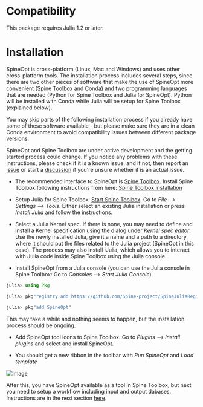 # Compatibility

This package requires Julia 1.2 or later.

# Installation

SpineOpt is cross-platform (Linux, Mac and Windows) and uses other cross-platform tools. The installation process includes several steps, since there are two other pieces of software that make the use of SpineOpt more convenient (Spine Toolbox and Conda) and two programming languages that are needed (Python for Spine Toolbox and Julia for SpineOpt). Python will be installed with Conda while Julia will be setup for Spine Toolbox (explained below). 

You may skip parts of the following installation process if you already have some of these software available - but please make sure they are in a clean Conda environment to avoid compatibility issues between different package versions.

SpineOpt and Spine Toolbox are under active development and the getting started process could change. If you notice any problems with these instructions, please check if it is a known issue, and if not, then report an [issue](https://github.com/Spine-project/SpineOpt.jl/issues) or start a [discussion](https://github.com/Spine-project/SpineOpt.jl/discussions/categories/support-discuss-a-potential-bug) if you're unsure whether it is an actual issue.

- The recommended interface to SpineOpt is [Spine Toolbox](https://github.com/Spine-project/Spine-Toolbox). Install Spine Toolbox following instructions from here: [Spine Toolbox installation](https://github.com/Spine-project/Spine-Toolbox#installation)

- Setup Julia for Spine Toolbox: [Start Spine Toolbox](https://github.com/Spine-project/Spine-Toolbox#running). Go to *File* --> *Settings* --> *Tools*. Either select an existing Julia installation or press *Install Julia* and follow the instructions.

- Select a Julia Kernel spec. If there is none, you may need to define and install a Kernel specification using the dialog under *Kernel spec editor*. Use the newly installed Julia, give it a name and a path to a directory where it should put the files related to the Julia project (SpineOpt in this case). The process may also install iJulia, which allows you to interact with Julia code inside Spine Toolbox using the Julia console.

- Install SpineOpt from a Julia console (you can use the Julia console in Spine Toolbox: Go to *Consoles* --> *Start Julia Console*)
```julia
julia> using Pkg

julia> pkg"registry add https://github.com/Spine-project/SpineJuliaRegistry"

julia> pkg"add SpineOpt"
```   
This may take a while and nothing seems to happen, but the installation process should be ongoing.

- Add SpineOpt tool icons to Spine Toolbox. Go to *Plugins* --> *Install plugins* and select and install SpineOpt.

- You should get a new ribbon in the toolbar with *Run SpineOpt* and *Load template*

![image](https://user-images.githubusercontent.com/40472544/114974012-42e65980-9e8a-11eb-9b00-edfc53b8baf0.png)

After this, you have SpineOpt available as a tool in Spine Toolbox, but next you need to setup a workflow including input and output dabases. Instructions are in the next section [here](https://spine-project.github.io/SpineOpt.jl/latest/getting_started/setup_workflow/).

